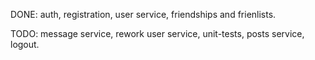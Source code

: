 DONE: auth, registration, user service, friendships and frienlists. 


TODO: message service, rework user service, unit-tests, posts service, logout.
